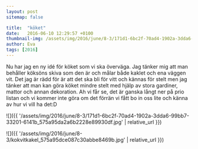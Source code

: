 ```yaml
---
layout: post
sitemap: false

title:  "köket"
date:   2016-06-10 12:29:57 +0100
thumbnail-img: /assets/img/2016/june/8-3/171d1-6bc2f-70ad4-1902a-3dda6-99bb7-33201-6141b_575a95da2a6b2228e89930df.jpg
author: Eva
tags: [2016]
---
```


Nu har jag en ny idé för köket som vi ska överväga. Jag tänker mig att man behåller köksöns skiva som den är och målar både kaklet och ena väggen vit. Det jag är rädd för är att det ska bli för vitt och kännas för stelt men jag tänker att man kan göra köket mindre stelt med hjälp av stora gardiner, mattor och annan dekoration. Ah vi får se, det är ganska långt ner på prio listan och vi kommer inte göra om det förrän vi fått bo in oss lite och känna av hur vi vill ha det:D

![]({{ '/assets/img/2016/june/8-3/171d1-6bc2f-70ad4-1902a-3dda6-99bb7-33201-6141b_575a95da2a6b2228e89930df.jpg'  | relative_url }})

![]({{ '/assets/img/2016/june/8-3/kokvitkakel_575a95dce087c30abbe8469b.jpg'  | relative_url }})

